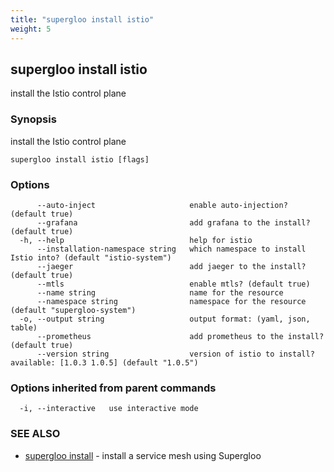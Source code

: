 ```yaml
---
title: "supergloo install istio"
weight: 5
---
```

## supergloo install istio

install the Istio control plane

### Synopsis

install the Istio control plane

```
supergloo install istio [flags]
```

### Options

```
      --auto-inject                     enable auto-injection? (default true)
      --grafana                         add grafana to the install? (default true)
  -h, --help                            help for istio
      --installation-namespace string   which namespace to install Istio into? (default "istio-system")
      --jaeger                          add jaeger to the install? (default true)
      --mtls                            enable mtls? (default true)
      --name string                     name for the resource
      --namespace string                namespace for the resource (default "supergloo-system")
  -o, --output string                   output format: (yaml, json, table)
      --prometheus                      add prometheus to the install? (default true)
      --version string                  version of istio to install? available: [1.0.3 1.0.5] (default "1.0.5")
```

### Options inherited from parent commands

```
  -i, --interactive   use interactive mode
```

### SEE ALSO

* [supergloo install](../supergloo_install)	 - install a service mesh using Supergloo

